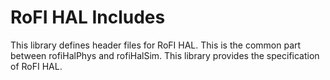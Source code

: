 # RoFI HAL Includes

This library defines header files for RoFI HAL. This is the common part between
rofiHalPhys and rofiHalSim. This library provides the specification of RoFI HAL.
